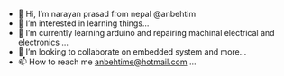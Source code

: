 - 👋 Hi, I’m narayan prasad from nepal @anbehtim
- 👀 I’m interested in learning things...
- 🌱 I’m currently learning arduino and repairing machinal electrical and electronics ...
- 💞️ I’m looking to collaborate on embedded system and more...
- 📫 How to reach me anbehtime@hotmail.com ...

<!---
anbehtim/anbehtim is a ✨ special ✨ repository because its `README.md` (this file) appears on your GitHub profile.
You can click the Preview link to take a look at your changes.
--->
